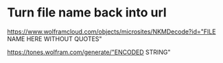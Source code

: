 # Turn file name back into url

https://www.wolframcloud.com/objects/microsites/NKMDecode?id="FILE NAME HERE WITHOUT QUOTES"
  
https://tones.wolfram.com/generate/"ENCODED STRING"
